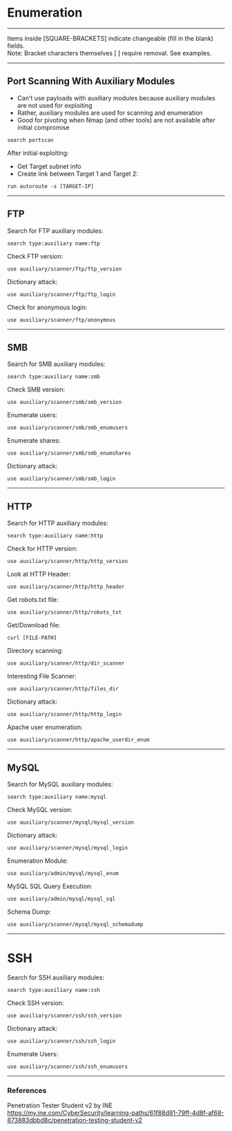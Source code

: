 # Enumeration

***********************************************************************
Items inside [SQUARE-BRACKETS] indicate changeable (fill in the blank) fields.  
Note: Bracket characters themselves [ ] require removal. See examples.
***********************************************************************

## Port Scanning With Auxiliary Modules

* Can't use payloads with auxiliary modules because auxiliary modules are not used for exploiting
* Rather, auxiliary modules are used for scanning and enumeration
* Good for pivoting when Nmap (and other tools) are not available after initial compromise

```
search portscan
```

After initial exploiting:
* Get Target subnet info
* Create link between Target 1 and Target 2:
```
run autoroute -s [TARGET-IP]
```

***********************************************************************

## FTP

Search for FTP auxiliary modules:
```
search type:auxiliary name:ftp
```
Check FTP version:
```
use auxiliary/scanner/ftp/ftp_version
```
Dictionary attack:
```
use auxiliary/scanner/ftp/ftp_login
```
Check for anonymous login:
```
use auxiliary/scanner/ftp/anonymous
```

***********************************************************************

## SMB

Search for SMB auxiliary modules:
```
search type:auxiliary name:smb
```
Check SMB version:
```
use auxiliary/scanner/smb/smb_version
```
Enumerate users:
```
use auxiliary/scanner/smb/smb_enumusers
```
Enumerate shares:
```
use auxiliary/scanner/smb/smb_enumshares
```
Dictionary attack:
```
use auxiliary/scanner/smb/smb_login
```

***********************************************************************

## HTTP

Search for HTTP auxiliary modules:
```
search type:auxiliary name:http
```
Check for HTTP version:
```
use auxiliary/scanner/http/http_version
```
Look at HTTP Header:
```
use auxiliary/scanner/http/http_header
```
Get robots.txt file:
```
use auxiliary/scanner/http/robots_txt
```
Get/Download file:
```
curl [FILE-PATH]
```
Directory scanning:
```
use auxiliary/scanner/http/dir_scanner
```
Interesting File Scanner:
```
use auxiliary/scanner/http/files_dir
```
Dictionary attack:
```
use auxiliary/scanner/http/http_login
```
Apache user enumeration:
```
use auxiliary/scanner/http/apache_userdir_enum
```

***********************************************************************

## MySQL

Search for MySQL auxiliary modules:
```
search type:auxiliary name:mysql
```
Check MySQL version:
```
use auxiliary/scanner/mysql/mysql_version
```
Dictionary attack:
```
use auxiliary/scanner/mysql/mysql_login
```
Enumeration Module:
```
use auxiliary/admin/mysql/mysql_enum
```
MySQL SQL Query Execution:
```
use auxiliary/admin/mysql/mysql_sql
```
Schema Dump:
```
use auxiliary/scanner/mysql/mysql_schemadump
```

***********************************************************************

# SSH

Search for SSH auxiliary modules:
```
search type:auxiliary name:ssh
```
Check SSH version:
```
use auxiliary/scanner/ssh/ssh_version
```
Dictionary attack:
```
use auxiliary/scanner/ssh/ssh_login
```
Enumerate Users:
```
use auxiliary/scanner/ssh/ssh_enumusers
```

***********************************************************************

### References
Penetration Tester Student v2 by INE  
https://my.ine.com/CyberSecurity/learning-paths/61f88d91-79ff-4d8f-af68-873883dbbd8c/penetration-testing-student-v2